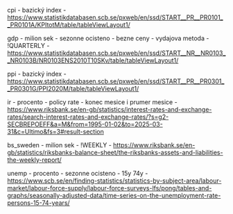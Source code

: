 cpi - bazický index - https://www.statistikdatabasen.scb.se/pxweb/en/ssd/START__PR__PR0101__PR0101A/KPItotM/table/tableViewLayout1/

gdp - milion sek - sezonne ocisteno - bezne ceny - vydajova metoda - !QUARTERLY - https://www.statistikdatabasen.scb.se/pxweb/en/ssd/START__NR__NR0103__NR0103B/NR0103ENS2010T10SKv/table/tableViewLayout1/

ppi - bazický index - https://www.statistikdatabasen.scb.se/pxweb/en/ssd/START__PR__PR0301__PR0301G/PPI2020M/table/tableViewLayout1/

ir - procento - policy rate - konec mesice i prumer mesice - https://www.riksbank.se/en-gb/statistics/interest-rates-and-exchange-rates/search-interest-rates-and-exchange-rates/?s=g2-SECBREPOEFF&a=M&from=1995-01-02&to=2025-03-31&c=Ultimo&fs=3#result-section

bs_sweden - milion sek - !WEEKLY - https://www.riksbank.se/en-gb/statistics/riksbanks-balance-sheet/the-riksbanks-assets-and-liabilities-the-weekly-report/

unemp - procento - sezonne ocisteno - 15y 74y - https://www.scb.se/en/finding-statistics/statistics-by-subject-area/labour-market/labour-force-supply/labour-force-surveys-lfs/pong/tables-and-graphs/seasonally-adjusted-data/time-series-on-the-unemployment-rate-persons-15-74-years/
